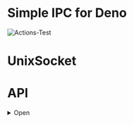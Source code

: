 # **Simple IPC for Deno**
![Actions-Test](https://github.com/dojyorin/deno_simple_ipc/actions/workflows/test.yaml/badge.svg?branch=master)

# UnixSocket

# API
<details>
<summary>Open</summary>

## `listenIpRequest(ch, onMessage)`
**Arguments**
- `ch`
- `onMessage`

**Returns**
- void

## `listenIpBroadcast(ch, onMessage)`
**Arguments**
- `ch`
- `onMessage`

**Returns**
- void

## `postIpRequest(ch, data)`
**Arguments**
- `ch`
- `data`

**Returns**
- response data

## `postIpBroadcast(ch, data)`
**Arguments**
- `ch`
- `data`

**Returns**
- void

## `listenUdsRequest(ch, onMessage)`
**Arguments**
- `ch`
- `onMessage`

**Returns**
- void

**Notes**
- Important! - no support windows

## `listenUdsBroadcast(ch, onMessage)`
**Arguments**
- `ch`
- `onMessage`

**Returns**
- void

**Notes**
- Important! - no support windows

## `postUdsRequest(ch, data)`
**Arguments**
- `ch`
- `data`

**Returns**
- response data

**Notes**
- Important! - no support windows

## `postUdsBroadcast(ch, data)`
**Arguments**
- `ch`
- `data`

**Returns**
- void

**Notes**
- Important! - no support windows

</details>